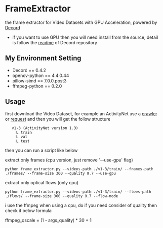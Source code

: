 # FrameExtractor
the frame extractor for Video Datasets with GPU Acceleration, powered by [Decord](https://github.com/dmlc/decord)

* if you want to use GPU then you will need install from the source, detail is follow the [readme](https://github.com/dmlc/decord#installation) of Decord repository

## My Environment Setting

*   Decord == 0.4.2
*   opencv-python == 4.4.0.44
*   pillow-simd == 7.0.0.post3
*   ffmpeg-python == 0.2.0

## Usage
first download the Video Dataset, for example an ActivityNet use a [crawler](https://github.com/activitynet/ActivityNet/tree/master/Crawler) or [request](https://github.com/activitynet/ActivityNet/issues/57) and then you will get the follow structure

```
   v1-3 (ActivityNet version 1.3)
     L train
     L val
     L test
```
then you can run a script like below

extract only frames (cpu version, just remove '--use-gpu' flag)
```
python frame_extractor.py --videos-path ./v1-3/train/ --frames-path ./frames/ --frame-size 360 --quality 0.7 --use-gpu
```

extract only optical flows (only cpu)
```
python frame_extractor.py --videos-path ./v1-3/train/ --flows-path ./flows/ --frame-size 360 --quality 0.7 --flow-mode
```

i use the ffmpeg when using a cpu, do if you need consider of quality then check it below formula

ffmpeg_qscale = (1 - args_quality) * 30 + 1
